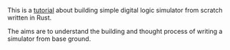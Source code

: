 This is a [tutorial](https://badel2.github.io/2018/02/08/comphdl-01.html) about building simple digital logic simulator from scratch written in Rust.

The aims are to understand the building and thought process of writing a simulator from base ground.
